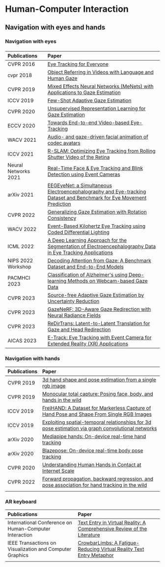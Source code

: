 # Human-Computer Interaction
## Navigation with eyes and hands

### Navigation with eyes

### 

| Publications         | Paper                                                        |
| :------------------- | :----------------------------------------------------------- |
| CVPR 2016            | [Eye Tracking for Everyone](http://openaccess.thecvf.com/content_cvpr_2016/papers/Krafka_Eye_Tracking_for_CVPR_2016_paper.pdf) |
| cvpr 2018            | [Object Referring in Videos with Language and Human Gaze](https://openaccess.thecvf.com/content_cvpr_2018/papers/Vasudevan_Object_Referring_in_CVPR_2018_paper.pdf) |
| CVPR 2019            | [Mixed Effects Neural Networks (MeNets) with Applications to Gaze Estimation](https://openaccess.thecvf.com/content_CVPR_2019/papers/Xiong_Mixed_Effects_Neural_Networks_MeNets_With_Applications_to_Gaze_Estimation_CVPR_2019_paper.pdf) |
| ICCV 2019            | [Few-Shot Adaptive Gaze Estimation](https://openaccess.thecvf.com/content_ICCV_2019/papers/Park_Few-Shot_Adaptive_Gaze_Estimation_ICCV_2019_paper.pdf) |
| CVPR 2020            | [Unsupervised Representation Learning for Gaze Estimation](https://openaccess.thecvf.com/content_CVPR_2020/papers/Yu_Unsupervised_Representation_Learning_for_Gaze_Estimation_CVPR_2020_paper.pdf) |
| ECCV 2020            | [Towards End-to-end Video-based Eye-Tracking](https://www.ecva.net/papers/eccv_2020/papers_ECCV/papers/123570732.pdf) |
| WACV 2021            | [Audio- and gaze-driven facial animation of codec avatars](https://openaccess.thecvf.com/content/WACV2021/papers/Richard_Audio-_and_Gaze-Driven_Facial_Animation_of_Codec_Avatars_WACV_2021_paper.pdf) |
| ICCV 2021            | [R-SLAM: Optimizing Eye Tracking from Rolling Shutter Video of the Retina](https://openaccess.thecvf.com/content/ICCV2021/papers/Shenoy_R-SLAM_Optimizing_Eye_Tracking_From_Rolling_Shutter_Video_of_the_ICCV_2021_paper.pdf) |
| Neural Networks 2021 | [Real-Time Face & Eye Tracking and Blink Detection using Event Cameras](https://arxiv.org/ftp/arxiv/papers/2010/2010.08278.pdf) |
| arXiv 2021           | [EEGEyeNet: a Simultaneous Electroencephalography and Eye-tracking Dataset and Benchmark for Eye Movement Prediction](https://arxiv.org/pdf/2111.05100v2.pdf) |
| CVPR 2022            | [Generalizing Gaze Estimation with Rotation Consistency](https://openaccess.thecvf.com/content/CVPR2022/papers/Bao_Generalizing_Gaze_Estimation_With_Rotation_Consistency_CVPR_2022_paper.pdf) |
| WACV 2022            | [Event-Based Kilohertz Eye Tracking using Coded Differential Lighting](https://openaccess.thecvf.com/content/WACV2022/papers/Stoffregen_Event-Based_Kilohertz_Eye_Tracking_Using_Coded_Differential_Lighting_WACV_2022_paper.pdf) |
| ICML 2022            | [A Deep Learning Approach for the Segmentation of Electroencephalography Data in Eye Tracking Applications](https://arxiv.org/pdf/2206.08672) |
| NIPS 2022 Workshop   | [Decoding Attention from Gaze: A Benchmark Dataset and End-to-End Models](https://proceedings.mlr.press/v210/uppal23a/uppal23a.pdf) |
| PACMHCI 2023         | [Classification of Alzheimer's using Deep-learning Methods on Webcam-based Gaze Data](https://dl.acm.org/doi/pdf/10.1145/3591126) |
| CVPR 2023            | [Source-free Adaptive Gaze Estimation by Uncertainty Reduction](https://openaccess.thecvf.com/content/CVPR2023/papers/Cai_Source-Free_Adaptive_Gaze_Estimation_by_Uncertainty_Reduction_CVPR_2023_paper.pdf) |
| CVPR 2023            | [GazeNeRF: 3D-Aware Gaze Redirection with Neural Radiance Fields](https://openaccess.thecvf.com/content/CVPR2023/papers/Ruzzi_GazeNeRF_3D-Aware_Gaze_Redirection_With_Neural_Radiance_Fields_CVPR_2023_paper.pdf) |
| CVPR 2023            | [ReDirTrans: Latent-to-Latent Translation for Gaze and Head Redirection](https://openaccess.thecvf.com/content/CVPR2023/papers/Jin_ReDirTrans_Latent-to-Latent_Translation_for_Gaze_and_Head_Redirection_CVPR_2023_paper.pdf) |
| AICAS 2023           | [E-Track: Eye Tracking with Event Camera for Extended Reality (XR) Applications](https://ieeexplore.ieee.org/stamp/stamp.jsp?arnumber=10168551) |





### Navigation with hands
| Publications | Paper |
| :-----| :---- |
| CVPR 2019 | [3d hand shape and pose estimation from a single rgb image](http://openaccess.thecvf.com/content_CVPR_2019/papers/Ge_3D_Hand_Shape_and_Pose_Estimation_From_a_Single_RGB_CVPR_2019_paper.pdf) |
| CVPR 2019 | [Monocular total capture: Posing face, body, and hands in the wild](https://openaccess.thecvf.com/content_CVPR_2019/papers/Xiang_Monocular_Total_Capture_Posing_Face_Body_and_Hands_in_the_CVPR_2019_paper.pdf) |
| ICCV 2019 | [FreiHAND: A Dataset for Markerless Capture of Hand Pose and Shape From Single RGB Images](http://openaccess.thecvf.com/content_ICCV_2019/papers/Zimmermann_FreiHAND_A_Dataset_for_Markerless_Capture_of_Hand_Pose_and_ICCV_2019_paper.pdf) |
| ICCV 2019 | [Exploiting spatial-temporal relationships for 3d pose estimation via graph convolutional networks](https://openaccess.thecvf.com/content_ICCV_2019/papers/Cai_Exploiting_Spatial-Temporal_Relationships_for_3D_Pose_Estimation_via_Graph_Convolutional_ICCV_2019_paper.pdf) |
| arXiv 2020 | [Mediapipe hands: On-device real-time hand tracking](https://arxiv.org/pdf/2006.10214) |
| arXiv 2020 | [Blazepose: On-device real-time body pose tracking](https://arxiv.org/pdf/2006.10204) |
| CVPR 2020 | [Understanding Human Hands in Contact at Internet Scale](https://openaccess.thecvf.com/content_CVPR_2020/papers/Shan_Understanding_Human_Hands_in_Contact_at_Internet_Scale_CVPR_2020_paper.pdf) |
| CVPR 2022 | [Forward propagation, backward regression, and pose association for hand tracking in the wild](http://openaccess.thecvf.com/content/CVPR2022/papers/Huang_Forward_Propagation_Backward_Regression_and_Pose_Association_for_Hand_Tracking_CVPR_2022_paper.pdf) |
| ||

### AR keyboard
| Publications | Paper |
| :-----| :---- |
| International Conference on Human-Computer Interaction | [Text Entry in Virtual Reality: A Comprehensive Review of the Literature](https://link.springer.com/chapter/10.1007/978-3-030-22643-5_33)|
| IEEE Transactions on Visualization and Computer Graphics | [CrowbarLimbs: A Fatigue-Reducing Virtual Reality Text Entry Metaphor](https://ieeexplore.ieee.org/abstract/document/10049695?casa_token=D73X_Dj-6dwAAAAA:8pOH5Ji5xIkQE9ipOfA5vw9DomtKrmppBMUa76DE95BgDfM58pXzxWt5lJ7PYSZfvPQjS53fBejKZw)|
| ||


